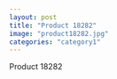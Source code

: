 ```yaml
---
layout: post
title: "Product 18282"
image: "product18282.jpg"
categories: "category1"
---
```

Product 18282
